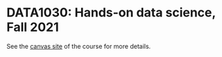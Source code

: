 # DATA1030: Hands-on data science, Fall 2021

See the [canvas site](https://canvas.brown.edu/courses/1085878) of the course for more details.
